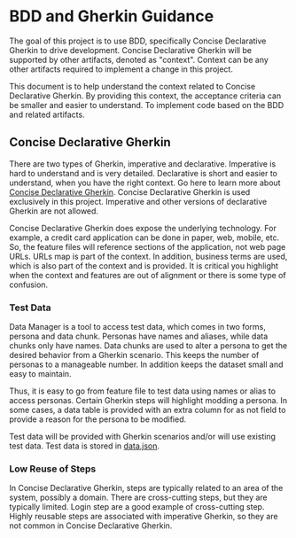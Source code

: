 # BDD and Gherkin Guidance

The goal of this project is to use BDD, specifically Concise Declarative Gherkin to drive development. Concise Declarative Gherkin will be supported by other artifacts, denoted as "context". Context can be any other artifacts required to implement a change in this project.

This document is to help understand the context related to Concise Declarative Gherkin.
By providing this context, the acceptance criteria can be smaller and easier to understand. To
implement code based on the BDD and related artifacts.

## Concise Declarative Gherkin

There are two types of Gherkin, imperative and declarative. Imperative is hard to understand and is very detailed. Declarative is
short and easier to understand, when you have the right context. Go here to learn more about [Concise Declarative Gherkin](./concise-declarative-gherkin.md). Concise Declarative Gherkin is used exclusively in this project. Imperative and other versions of declarative Gherkin are not allowed.

Concise Declarative Gherkin does expose the underlying technology. For example, a credit card application can be done in paper, web, mobile, etc. So, the feature files will reference sections of the application, not web page URLs. URLs map is part of the context. In addition, business terms are used, which is also part of the context and is provided. It is critical you highlight when the context and features are out of alignment or there is some type of confusion.

### Test Data

Data Manager is a tool to access test data, which comes in two forms, persona and data chunk. Personas have names and aliases, while data chunks only have names. Data chunks are used to alter a persona to get the desired behavior from a Gherkin scenario. This keeps the number of personas to a manageable number. In addition keeps the dataset small and easy to maintain.

Thus, it is easy to go from feature file to test data using names or alias to access personas. Certain Gherkin steps will highlight modding a persona. In some cases, a data table is provided with an extra column for as not field to provide a reason for the persona to be modified.

Test data will be provided with Gherkin scenarios and/or will use existing test data. Test data is stored in [data.json](../features/data/data.json).

### Low Reuse of Steps

In Concise Declarative Gherkin, steps are typically related to an area of the system, possibly a domain. There are cross-cutting steps, but they are typically limited. Login step are a good example of cross-cutting step. Highly reusable steps are associated with imperative Gherkin, so they are not common in Concise Declarative Gherkin.
